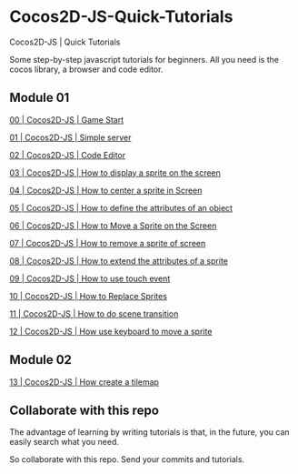 # Cocos2D-JS-Quick-Tutorials
Cocos2D-JS | Quick Tutorials

Some step-by-step javascript tutorials for beginners. 
All you need is the cocos library, a browser and code editor.

## Module 01

[00 | Cocos2D-JS | Game Start](https://github.com/Gurigraphics/Cocos2D-JS-Quick-Tutorials/issues/1)

[01 | Cocos2D-JS | Simple server](https://github.com/Gurigraphics/Cocos2D-JS-Quick-Tutorials/issues/2)

[02 | Cocos2D-JS | Code Editor](https://github.com/Gurigraphics/Cocos2D-JS-Quick-Tutorials/issues/3)

[03 | Cocos2D-JS | How to display a sprite on the screen](https://github.com/Gurigraphics/Cocos2D-JS-Quick-Tutorials/issues/4)

[04 | Cocos2D-JS | How to center a sprite in Screen](https://github.com/Gurigraphics/Cocos2D-JS-Quick-Tutorials/issues/5)

[05 | Cocos2D-JS | How to define the attributes of an object](https://github.com/Gurigraphics/Cocos2D-JS-Quick-Tutorials/issues/6)

[06 | Cocos2D-JS | How to Move a Sprite on the Screen](https://github.com/Gurigraphics/Cocos2D-JS-Quick-Tutorials/issues/7)

[07 | Cocos2D-JS | How to remove a sprite of screen](https://github.com/Gurigraphics/Cocos2D-JS-Quick-Tutorials/issues/8)

[08 | Cocos2D-JS | How to extend the attributes of a sprite](https://github.com/Gurigraphics/Cocos2D-JS-Quick-Tutorials/issues/9)

[09 | Cocos2D-JS | How to use touch event](https://github.com/Gurigraphics/Cocos2D-JS-Quick-Tutorials/issues/10)

[10 | Cocos2D-JS | How to Replace Sprites](https://github.com/Gurigraphics/Cocos2D-JS-Quick-Tutorials/issues/11)

[11 | Cocos2D-JS | How to do scene transition](https://github.com/Gurigraphics/Cocos2D-JS-Quick-Tutorials/issues/12)

[12 | Cocos2D-JS | How use keyboard to move a sprite](https://github.com/Gurigraphics/Cocos2D-JS-Quick-Tutorials/issues/13)


## Module 02

[13 | Cocos2D-JS | How create a tilemap](https://github.com/Gurigraphics/Cocos2D-JS-Quick-Tutorials/issues/14)





## Collaborate with this repo
The advantage of learning by writing tutorials is that, in the future, you can easily search what you need.

So collaborate with this repo. Send your commits and tutorials.

